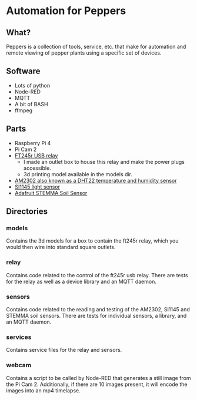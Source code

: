 # Automation for Peppers

## What?
Peppers is a collection of tools, service, etc. that make for automation and remote viewing of pepper plants using a specific set of devices.

## Software
- Lots of python
- Node-RED
- MQTT
- A bit of BASH
- ffmpeg

## Parts
- Raspberry Pi 4
- Pi Cam 2
- [FT245r USB relay](https://www.sainsmart.com/products/8-channel-12v-usb-relay-module)
    - I made an outlet box to house this relay and make the power plugs accessible.
    - 3d printing model available in the models dir.
- [AM2302 also known as a DHT22 temperature and humidity sensor](https://www.adafruit.com/product/393)
- [SI1145 light sensor](https://www.adafruit.com/product/1777)
- [Adafruit STEMMA Soil Sensor](https://www.adafruit.com/product/4026)

## Directories
### models
Contains the 3d models for a box to contain the ft245r relay, which you would then wire into standard square outlets.

### relay
Contains code related to the control of the ft245r usb relay.
There are tests for the relay as well as a device library and an MQTT daemon. 

### sensors
Contains code related to the reading and testing of the AM2302, SI1145 and STEMMA soil sensors.
There are tests for individual sensors, a library, and an MQTT daemon.

### services
Contains service files for the relay and sensors.

### webcam
Contains a script to be called by Node-RED that generates a still image from the Pi Cam 2. Additionally, if there are 10 images present, it will encode the images into an mp4 timelapse. 